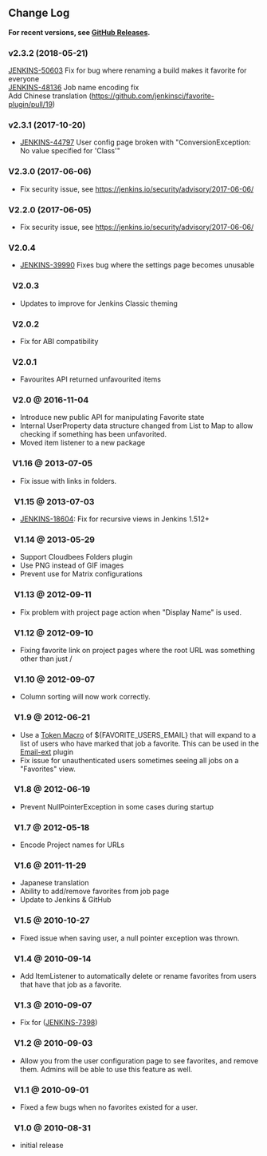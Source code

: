 ## Change Log

**For recent versions, see [GitHub Releases](https://github.com/jenkinsci/favorite-plugin/releases).**

### v2.3.2 (2018-05-21)

[JENKINS-50603](https://issues.jenkins-ci.org/browse/JENKINS-50603) Fix
for bug where renaming a build makes it favorite for everyone  
[JENKINS-48136](https://issues.jenkins-ci.org/browse/JENKINS-48136) Job
name encoding fix  
Add Chinese translation
(<https://github.com/jenkinsci/favorite-plugin/pull/19>)

### v2.3.1 (2017-10-20)

-   [JENKINS-44797](https://issues.jenkins-ci.org/browse/JENKINS-44797) User
    config page broken with "ConversionException: No value specified for
    'Class'"

### V2.3.0 (2017-06-06)

-   Fix security issue, see
    <https://jenkins.io/security/advisory/2017-06-06/>

### V2.2.0 (2017-06-05)

-   Fix security issue, see
    <https://jenkins.io/security/advisory/2017-06-06/>

### V2.0.4

-   [JENKINS-39990](https://issues.jenkins-ci.org/browse/JENKINS-39990) Fixes
    bug where the settings page becomes unusable 

###   V2.0.3

-   Updates to improve for Jenkins Classic theming

###   V2.0.2

-   Fix for ABI compatibility

###   V2.0.1

-   Favourites API returned unfavourited items

###   V2.0 @ 2016-11-04

-   Introduce new public API for manipulating Favorite state
-   Internal UserProperty data structure changed from List to Map to
    allow checking if something has been unfavorited.
-   Moved item listener to a new package

###   V1.16 @ 2013-07-05

-   Fix issue with links in folders.

###    V1.15 @ 2013-07-03

-   [JENKINS-18604](https://issues.jenkins-ci.org/browse/JENKINS-18604):
    Fix for recursive views in Jenkins 1.512+

###    V1.14 @ 2013-05-29

-   Support Cloudbees Folders plugin
-   Use PNG instead of GIF images
-   Prevent use for Matrix configurations

###    V1.13 @ 2012-09-11

-   Fix problem with project page action when "Display Name" is used.

###    V1.12 @ 2012-09-10

-   Fixing favorite link on project pages where the root URL was
    something other than just /

###    V1.10 @ 2012-09-07

-   Column sorting will now work correctly.

###    V1.9 @ 2012-06-21

-   Use a [Token
    Macro](https://wiki.jenkins.io/display/JENKINS/Token+Macro+Plugin)
    of ${FAVORITE\_USERS\_EMAIL} that will expand to a list of users who
    have marked that job a favorite. This can be used in the
    [Email-ext](https://wiki.jenkins.io/display/JENKINS/Email-ext+plugin) plugin
-   Fix issue for unauthenticated users sometimes seeing all jobs on a
    "Favorites" view.

###    V1.8 @ 2012-06-19

-   Prevent NullPointerException in some cases during startup

###    V1.7 @ 2012-05-18

-   Encode Project names for URLs

###    V1.6 @ 2011-11-29

-   Japanese translation
-   Ability to add/remove favorites from job page
-   Update to Jenkins & GitHub

###    V1.5 @ 2010-10-27

-   Fixed issue when saving user, a null pointer exception was thrown.

###    V1.4 @ 2010-09-14

-   Add ItemListener to automatically delete or rename favorites from
    users that have that job as a favorite.

###    V1.3 @ 2010-09-07

-   Fix for
    ([JENKINS-7398](https://issues.jenkins-ci.org/browse/JENKINS-7398))

###    V1.2 @ 2010-09-03

-   Allow you from the user configuration page to see favorites, and
    remove them. Admins will be able to use this feature as well.

###    V1.1 @ 2010-09-01

-   Fixed a few bugs when no favorites existed for a user.

###    V1.0 @ 2010-08-31

-   initial release
